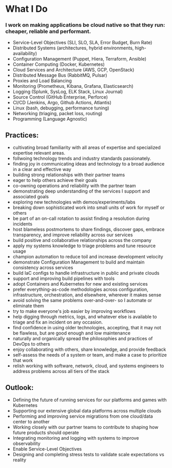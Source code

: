 # What I Do

### I work on making applications be cloud native so that they run: cheaper, reliable and performant.

- Service-Level Objectives (SLI, SLO, SLA, Error Budget, Burn Rate)
- Distributed Systems (architectures, hybrid environments, high-availability)
- Configuration Management (Puppet, Hiera, Terraform, Ansible)
- Container Computing (Docker, Kubernetes)
- Cloud Services and Architecture (AWS, GCP, OpenStack)
- Distributed Message Bus (RabbitMQ, Pulsar)
- Proxies and Load Balancing
- Monitoring (Prometheus, Kibana, Grafana, Elasticsearch)
- Logging (Splunk, SysLog, ELK Stack, Linux Journal)
- Source Control (GitHub Enterprise, Perforce)
- CI/CD (Jenkins, Argo, Github Actions, Atlantis)
- Linux (bash, debugging, performance tuning)
- Networking (triaging, packet loss, routing)
- Programming (Language Agnostic)

## Practices:

- cultivating broad familiarity with all areas of expertise and specialized expertise relevant areas.
- follwoing technology trends and industry standards passionately.
- finding joy in communicating ideas and technology to a broad audience in a clear and effective way
- building strong relationships with their partner teams
- eager to help others achieve their goals
- co-owning operations and reliability with the partner team
- demonstrating deep understanding of the services I support and associated goals
- exploring new technologies with demos/experiments/labs
- breaking down sophisticated work into small units of work for myself or others
- be part of an on-call rotation to assist finding a resolution during incidents
- host blameless postmortems to share findings, discover gaps, embrace transparency, and improve reliability across our services
- build positive and collaborative relationships across the company
- apply my systems knowledge to triage problems and tune resource usage
- champion automation to reduce toil and increase development velocity
- demonstrate Configuration Management to build and maintain consistency across services
- build IaC configs to handle infrastructure in public and private clouds
- support and improving build pipelines with tools
- adopt Containers and Kubernetes for new and existing services
- prefer everything-as-code methodologies across configuration, infrastructure, orchestration, and elsewhere, wherever it makes sense
- avoid solving the same problems over-and-over- so I automate or eliminate them
- try to make everyone's job easier by improving workflows
- help digging through metrics, logs, and whatever else is available to triage and fix an incident on any occasion.
- find confidence in using older technologies, accepting, that it may not be flawless, but are good enough and low maintenance
- naturally and organically spread the philosophies and practices of DevOps to others
- enjoy collaborating with others, share knowledge, and provide feedback
- self-assess the needs of a system or team, and make a case to prioritize that work
- relish working with software, network, cloud, and systems engineers to address problems across all tiers of the stack

## Outlook: 

- Defining the future of running services for our platforms and games with Kubernetes
- Supporting our extensive global data platforms across multiple clouds
- Performing and improving service migrations from one cloud/data center to another
- Working closely with our partner teams to contribute to shaping how future products should operate
- Integrating monitoring and logging with systems to improve observability
- Enable Service-Level Objectives
- Designing and completing stress tests to validate scale expectations vs reality
